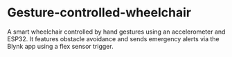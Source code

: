 # Gesture-controlled-wheelchair
A smart wheelchair controlled by hand gestures using an accelerometer and ESP32. It features obstacle avoidance and sends emergency alerts via the Blynk app using a flex sensor trigger.
